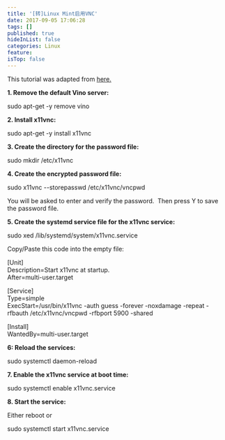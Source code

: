 ```yaml
---
title: '[转]Linux Mint启用VNC'
date: 2017-09-05 17:06:28
tags: []
published: true
hideInList: false
categories: Linux
feature: 
isTop: false
---
```


This tutorial was adapted from [here.](https://help.ubuntu.com/community/VNC/Servers)

**1\. Remove the default Vino server:**

sudo apt-get -y remove vino

**2\. Install x11vnc:**

sudo apt-get -y install x11vnc

**3\. Create the directory for the password file:**

sudo mkdir /etc/x11vnc

**4\. Create the encrypted password file:**

sudo x11vnc --storepasswd /etc/x11vnc/vncpwd

You will be asked to enter and verify the password.  Then press Y to save the password file.

**5\. Create the systemd service file for the x11vnc service:**

sudo xed /lib/systemd/system/x11vnc.service

Copy/Paste this code into the empty file:

\[Unit\]  
Description=Start x11vnc at startup.  
After=multi-user.target

\[Service\]  
Type=simple  
ExecStart=/usr/bin/x11vnc -auth guess -forever -noxdamage -repeat -rfbauth /etc/x11vnc/vncpwd -rfbport 5900 -shared

\[Install\]  
WantedBy=multi-user.target  
  
**6: Reload the services:**

sudo systemctl daemon-reload

**7\. Enable the x11vnc service at boot time:**

sudo systemctl enable x11vnc.service

**8\. Start the service:**

Either reboot or

sudo systemctl start x11vnc.service